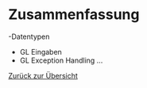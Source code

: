 # Zusammenfassung

 -Datentypen
 - GL Eingaben
 - GL Exception Handling
 ...

 [Zurück zur Übersicht](/README.md)
